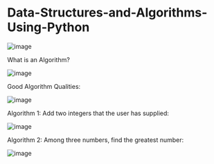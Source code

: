 # Data-Structures-and-Algorithms-Using-Python

![image](https://user-images.githubusercontent.com/92441323/170813821-5eb51fdd-f656-4c38-870c-159b98c930b1.png)

What is an Algorithm?

![image](https://user-images.githubusercontent.com/92441323/170813905-6af88367-9e1f-4602-b066-9cf1f5b1db4e.png)

Good Algorithm Qualities:

![image](https://user-images.githubusercontent.com/92441323/170813979-0b06ec3d-19d5-41f6-961e-3741ec9a93f0.png)

Algorithm 1: Add two integers that the user has supplied:

![image](https://user-images.githubusercontent.com/92441323/170814015-45cbb189-99f4-4d83-afc5-40dae59ab724.png)

Algorithm 2: Among three numbers, find the greatest number:

![image](https://user-images.githubusercontent.com/92441323/170814067-3f451e89-0172-4ad8-bafc-8114f94ade49.png)

